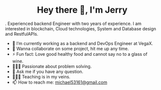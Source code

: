<h1 align="center"> Hey there 👋, I'm Jerry </h1>. 
Experienced backend Engineer with two years of experience. I am interested in blockchain, Cloud technologies, System and Database design 
and RestfulAPIs.

- 🔭 I’m currently working as a backend and DevOps Engineer at VegaX.
- 👯 Wanna collaborate on some project, hit me up any time.
- ⚡ Fun fact: Love good healthy food and cannot say no to a glass of wine.
- 👨🏽‍💻 Passionate about problem solving.
- 💬 Ask me if you have any question. 
- 👩🏽‍🏫 Teaching is in my veins.
- 📫 How to reach me: michael53161@gmail.com

